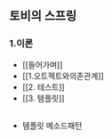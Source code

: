 ## 토비의 스프링

### 1.이론
* [[들어가며]]
* [[1.오트젝트와의존관계]]
* [[2. 테스트]]
* [[3. 템플릿]]








##

- 템플릿 메소드패턴
